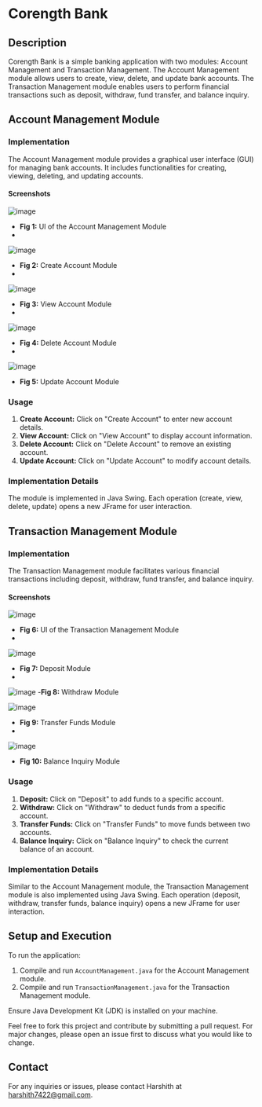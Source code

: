 # Corength Bank

## Description
Corength Bank is a simple banking application with two modules: Account Management and Transaction Management. The Account Management module allows users to create, view, delete, and update bank accounts. The Transaction Management module enables users to perform financial transactions such as deposit, withdraw, fund transfer, and balance inquiry.

## Account Management Module

### Implementation
The Account Management module provides a graphical user interface (GUI) for managing bank accounts. It includes functionalities for creating, viewing, deleting, and updating accounts.

#### Screenshots
![image](https://github.com/harshith7422/Corength-Bank/assets/89782073/65a2fc80-4103-4e60-8e3a-5aa68b5f37c0)
- **Fig 1:** UI of the Account Management Module
- 
![image](https://github.com/harshith7422/Corength-Bank/assets/89782073/d7d606d9-8802-408a-a2e9-a89e0f29d95e)
- **Fig 2:** Create Account Module
- 
![image](https://github.com/harshith7422/Corength-Bank/assets/89782073/5ea1880d-2d86-4012-920c-c808d42da1db)
- **Fig 3:** View Account Module
- 
![image](https://github.com/harshith7422/Corength-Bank/assets/89782073/c791f2bd-2298-460e-b885-f314244c744a)
- **Fig 4:** Delete Account Module
- 
![image](https://github.com/harshith7422/Corength-Bank/assets/89782073/b8667d0a-28d9-4e8b-a930-53a0f72a0639)
- **Fig 5:** Update Account Module

### Usage
1. **Create Account:** Click on "Create Account" to enter new account details.
2. **View Account:** Click on "View Account" to display account information.
3. **Delete Account:** Click on "Delete Account" to remove an existing account.
4. **Update Account:** Click on "Update Account" to modify account details.

### Implementation Details
The module is implemented in Java Swing. Each operation (create, view, delete, update) opens a new JFrame for user interaction.

## Transaction Management Module

### Implementation
The Transaction Management module facilitates various financial transactions including deposit, withdraw, fund transfer, and balance inquiry.

#### Screenshots
![image](https://github.com/harshith7422/Corength-Bank/assets/89782073/0c513060-e2ee-446b-a7dc-7bcc90d4c0b8)
- **Fig 6:** UI of the Transaction Management Module
- 
![image](https://github.com/harshith7422/Corength-Bank/assets/89782073/63dd6f8e-543d-4647-8189-737b92007623)
- **Fig 7:** Deposit Module
- 
![image](https://github.com/harshith7422/Corength-Bank/assets/89782073/67519cae-ffcd-4797-8c3c-0b95b0ba05e6)
-**Fig 8:** Withdraw Module
  
![image](https://github.com/harshith7422/Corength-Bank/assets/89782073/05e2499e-d7a6-4425-acf4-bbb42601b1ee)
- **Fig 9:** Transfer Funds Module
- 
![image](https://github.com/harshith7422/Corength-Bank/assets/89782073/6f63a4fe-2eaf-4aa4-a350-0376980845dd)
- **Fig 10:** Balance Inquiry Module

### Usage
1. **Deposit:** Click on "Deposit" to add funds to a specific account.
2. **Withdraw:** Click on "Withdraw" to deduct funds from a specific account.
3. **Transfer Funds:** Click on "Transfer Funds" to move funds between two accounts.
4. **Balance Inquiry:** Click on "Balance Inquiry" to check the current balance of an account.

### Implementation Details
Similar to the Account Management module, the Transaction Management module is also implemented using Java Swing. Each operation (deposit, withdraw, transfer funds, balance inquiry) opens a new JFrame for user interaction.

## Setup and Execution
To run the application:
1. Compile and run `AccountManagement.java` for the Account Management module.
2. Compile and run `TransactionManagement.java` for the Transaction Management module.

Ensure Java Development Kit (JDK) is installed on your machine.

Feel free to fork this project and contribute by submitting a pull request. For major changes, please open an issue first to discuss what you would like to change.

## Contact
For any inquiries or issues, please contact Harshith at [harshith7422@gmail.com](mailto:harshith7422@gmail.com).
